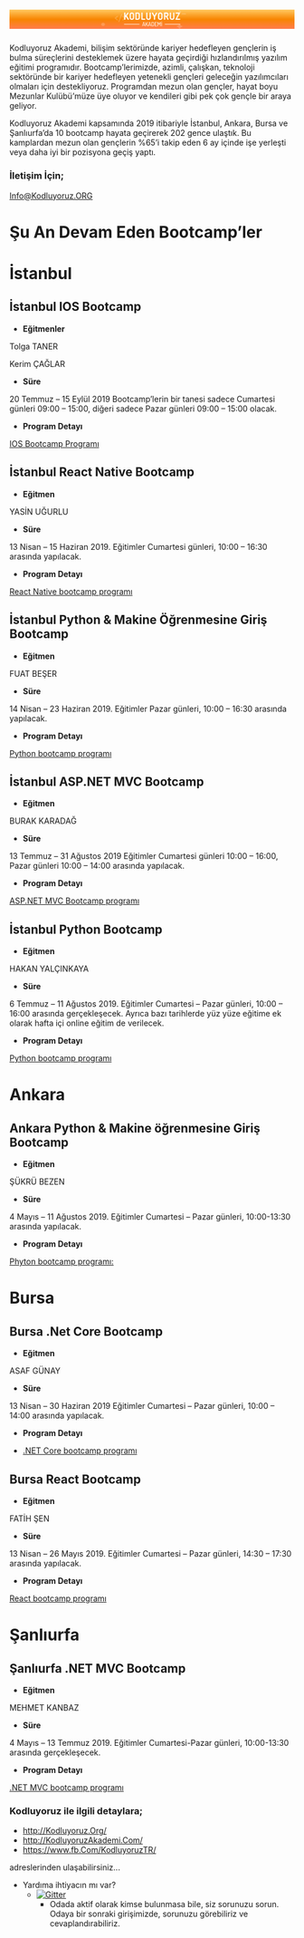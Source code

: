 # <img src="bg_akademi.png" alt="Kodluyoruz.ORG" class="logo"/> 

Kodluyoruz Akademi, bilişim sektöründe kariyer hedefleyen gençlerin iş bulma süreçlerini desteklemek üzere hayata geçirdiği hızlandırılmış yazılım eğitimi programıdır. Bootcamp’lerimizde, azimli, çalışkan, teknoloji sektöründe bir kariyer hedefleyen yetenekli gençleri geleceğin yazılımcıları olmaları için destekliyoruz. Programdan mezun olan gençler, hayat boyu Mezunlar Kulübü’müze üye oluyor ve kendileri gibi pek çok gençle bir araya geliyor.

Kodluyoruz Akademi kapsamında 2019 itibariyle İstanbul, Ankara, Bursa ve Şanlıurfa’da 10 bootcamp hayata geçirerek 202 gence ulaştık. Bu kamplardan mezun olan gençlerin %65’i takip eden 6 ay içinde işe yerleşti veya daha iyi bir pozisyona geçiş yaptı.

### İletişim İçin;
[Info@Kodluyoruz.ORG](mailto:Info@Kodluyoruz.ORG)


# Şu An Devam Eden Bootcamp’ler

# İstanbul

## İstanbul IOS Bootcamp

* **Eğitmenler**

 Tolga TANER

 Kerim ÇAĞLAR

* **Süre**

20 Temmuz – 15 Eylül 2019 Bootcamp’lerin bir tanesi sadece Cumartesi günleri 09:00 – 15:00, diğeri sadece Pazar günleri 09:00 – 15:00 olacak.

* **Program Detayı**

 [IOS Bootcamp Programı](https://kodluyoruz.github.io/Kodluyoruz-iOS-Bootcamp/)

## İstanbul React Native Bootcamp

* **Eğitmen**

 YASİN UĞURLU

* **Süre**

13 Nisan – 15 Haziran 2019. Eğitimler Cumartesi günleri, 10:00 – 16:30 arasında yapılacak.

* **Program Detayı**

[React Native bootcamp programı](https://github.com/yasinugrl/react-native-egitimi)

## İstanbul Python & Makine Öğrenmesine Giriş Bootcamp

* **Eğitmen**

 FUAT BEŞER

* **Süre**

14 Nisan – 23 Haziran 2019. Eğitimler Pazar günleri, 10:00 – 16:30 arasında yapılacak.

* **Program Detayı**

[Python bootcamp programı]( https://github.com/fuatbeser/python-programlamaya-giris)

## İstanbul ASP.NET MVC Bootcamp

* **Eğitmen**

 BURAK KARADAĞ

* **Süre**

13 Temmuz – 31 Ağustos 2019 Eğitimler Cumartesi günleri 10:00 – 16:00, Pazar günleri 10:00 – 14:00 arasında yapılacak.

* **Program Detayı**

[ASP.NET MVC Bootcamp programı]( https://github.com/HBurakKaradag/aspnet-mvc-course/blob/master/README.md)


## İstanbul Python Bootcamp

* **Eğitmen**

 HAKAN YALÇINKAYA  

* **Süre**

6 Temmuz – 11 Ağustos 2019. Eğitimler Cumartesi – Pazar günleri, 10:00 – 16:00 arasında gerçekleşecek. Ayrıca bazı tarihlerde yüz yüze eğitime ek olarak hafta içi online eğitim de verilecek.

* **Program Detayı**

[Python bootcamp programı]( https://github.com/hakanyalcinkaya/kodluyoruz-org-python-ve-django-egitimi )


# Ankara

## Ankara Python & Makine öğrenmesine Giriş Bootcamp

* **Eğitmen**

ŞÜKRÜ BEZEN

* **Süre**

4 Mayıs – 11 Ağustos 2019. Eğitimler Cumartesi – Pazar günleri, 10:00-13:30 arasında yapılacak.

* **Program Detayı**

[Phyton bootcamp programı:](https://github.com/fuatbeser/python-programlamaya-giriss)

# Bursa

## Bursa .Net Core Bootcamp

* **Eğitmen**

ASAF GÜNAY  

* **Süre**

13 Nisan – 30 Haziran 2019 Eğitimler Cumartesi – Pazar günleri, 10:00 – 14:00 arasında yapılacak.

* **Program Detayı**

* [.NET Core bootcamp programı](https://github.com/asafgunay/dotnet-core-mvc-web-api-course/blob/master/README.md)

## Bursa React Bootcamp

* **Eğitmen**

FATİH ŞEN    

* **Süre**

13 Nisan – 26 Mayıs 2019. Eğitimler Cumartesi – Pazar günleri, 14:30 – 17:30 arasında yapılacak.

* **Program Detayı**

[React bootcamp programı](https://github.com/ftihsen/react-redux-course)

# Şanlıurfa

## Şanlıurfa .NET MVC Bootcamp

* **Eğitmen**

MEHMET KANBAZ 

* **Süre**

4 Mayıs – 13 Temmuz 2019. Eğitimler Cumartesi-Pazar günleri, 10:00-13:30 arasında gerçekleşecek.

* **Program Detayı**

[.NET MVC bootcamp programı](https://github.com/MKanbaz/.NET-MVC)


### Kodluyoruz ile ilgili detaylara;

* http://Kodluyoruz.Org/
* http://KodluyoruzAkademi.Com/
* https://www.fb.Com/KodluyoruzTR/

adreslerinden ulaşabilirsiniz...


* Yardıma ihtiyacın mı var?
    * [![Gitter](https://badges.gitter.im/Join%20Chat.svg)](https://gitter.im/Kodluyoruz-ORG/Lobby?utm_source=badge&utm_medium=badge&utm_campaign=pr-badge)
        * Odada aktif olarak kimse bulunmasa bile, siz sorunuzu sorun. Odaya bir sonraki girişimizde, sorunuzu görebiliriz ve cevaplandırabiliriz.
        






